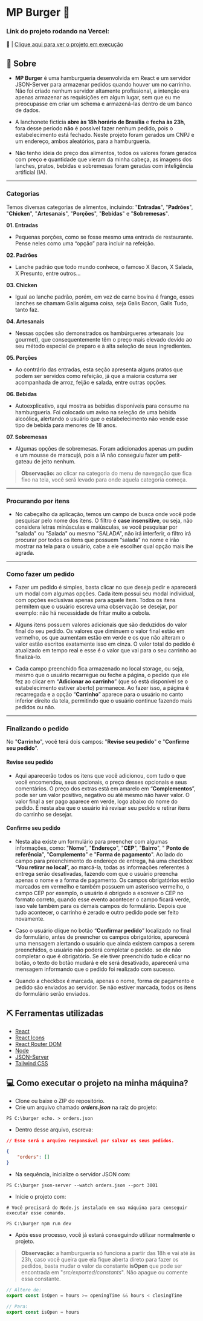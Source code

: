 # MP Burger 🍔

### Link do projeto rodando na Vercel:

🔗 | [Clique aqui para ver o projeto em execução](https://mp-burguer-place.vercel.app/)

## 🚨 Sobre

- **MP Burger** é uma hamburgueria desenvolvida em React e um servidor JSON-Server para armazenar pedidos quando houver um no carrinho. Não foi criado nenhum servidor altamente profissional, a intenção era apenas armazenar as requisições em algum lugar, sem que eu me preocupasse em criar um schema e armazená-las dentro de um banco de dados.

- A lanchonete fictícia **abre às 18h horário de Brasília** e **fecha às 23h**, fora desse período **não** é possível fazer nenhum pedido, pois o estabelecimento está fechado. Neste projeto foram gerados um CNPJ e um endereço, ambos aleatórios, para a hamburgueria.

- Não tenho ideia do preço dos alimentos, todos os valores foram gerados com preço e quantidade que vieram da minha cabeça, as imagens dos lanches, pratos, bebidas e sobremesas foram geradas com inteligência artificial (IA).

---

### Categorias
Temos diversas categorias de alimentos, incluindo: 
"**Entradas**", "**Padrões**", "**Chicken**", "**Artesanais**", "**Porções**", "**Bebidas**" e "**Sobremesas**".

**01. Entradas**

- Pequenas porções, como se fosse mesmo uma entrada de restaurante. Pense neles como uma “opção” para incluir na refeição.

**02. Padrões**

- Lanche padrão que todo mundo conhece, o famoso X Bacon, X Salada, X Presunto, entre outros...

**03. Chicken**

- Igual ao lanche padrão, porém, em vez de carne bovina é frango, esses lanches se chamam Galis alguma coisa, seja Galis Bacon, Galis Tudo, tanto faz.

**04. Artesanais**

- Nessas opções são demonstrados os hambúrgueres artesanais (ou gourmet), que consequentemente têm o preço mais elevado devido ao seu método especial de preparo e à alta seleção de seus ingredientes.

**05. Porções**

- Ao contrário das entradas, esta seção apresenta alguns pratos que podem ser servidos como refeição, já que a maioria costuma ser acompanhada de arroz, feijão e salada, entre outras opções.

**06. Bebidas**

- Autoexplicativo, aqui mostra as bebidas disponíveis para consumo na hamburgueria. Foi colocado um aviso na seleção de uma bebida alcoólica, alertando o usuário que o estabelecimento não vende esse tipo de bebida para menores de 18 anos.

**07. Sobremesas**

- Algumas opções de sobremesas. Foram adicionados apenas um pudim e um mousse de maracujá, pois a IA não conseguiu fazer um petit-gateau de jeito nenhum.

>**Observação:** ao clicar na categoria do menu de navegação que fica fixo na tela, você será levado para onde aquela categoria começa.

---

### Procurando por itens
- No cabeçalho da aplicação, temos um campo de busca onde você pode pesquisar pelo nome dos itens. O filtro é **case insensitive**, ou seja, não considera letras minúsculas e maiúsculas, se você pesquisar por "salada" ou "Salada" ou mesmo "SALADA", não irá interferir, o filtro irá procurar por todos os itens que possuem “salada” no nome e irão mostrar na tela para o usuário, cabe a ele escolher qual opção mais lhe agrada.

---

### Como fazer um pedido
- Fazer um pedido é simples, basta clicar no que deseja pedir e aparecerá um modal com algumas opções. Cada item possui seu modal individual, com opções exclusivas apenas para aquele item. Todos os itens permitem que o usuário escreva uma observação se desejar, por exemplo: não há necessidade de fritar muito a cebola.

- Alguns itens possuem valores adicionais que são deduzidos do valor final do seu pedido. Os valores que diminuem o valor final estão em vermelho, os que aumentam estão em verde e os que não alteram o valor estão escritos exatamente isso em cinza. O valor total do pedido é atualizado em tempo real e esse é o valor que vai para o seu carrinho ao finalizá-lo.

- Cada campo preenchido fica armazenado no local storage, ou seja, mesmo que o usuário recarregue ou feche a página, o pedido que ele fez ao clicar em “**Adicionar ao carrinho**” (que só está disponível se o estabelecimento estiver aberto) permanece. Ao fazer isso, a página é recarregada e a opção “**Carrinho**” aparece para o usuário no canto inferior direito da tela, permitindo que o usuário continue fazendo mais pedidos ou não.

---

### Finalizando o pedido
No "**Carrinho**", você terá dois campos: "**Revise seu pedido**" e "**Confirme seu pedido**".

#### Revise seu pedido
- Aqui aparecerão todos os itens que você adicionou, com tudo o que você encomendou, seus opcionais, o preço desses opcionais e seus comentários. O preço dos extras está em amarelo em “**Complementos**”, pode ser um valor positivo, negativo ou até mesmo não haver valor. O valor final a ser pago aparece em verde, logo abaixo do nome do pedido. É nesta aba que o usuário irá revisar seu pedido e retirar itens do carrinho se desejar.

#### Confirme seu pedido
- Nesta aba existe um formulário para preencher com algumas informações, como: "**Nome**", "**Endereço**", "**CEP**", "**Bairro**", " **Ponto de referência**", "**Complemento**" e "**Forma de pagamento**". Ao lado do campo para preenchimento do endereço de entrega, há uma checkbox “**Vou retirar no local**”, ao marcá-la, todas as informações referentes à entrega serão desativadas, fazendo com que o usuário preencha apenas o nome e a forma de pagamento. Os campos obrigatórios estão marcados em vermelho e também possuem um asterisco vermelho, o campo CEP por exemplo, o usuário é obrigado a escrever o CEP no formato correto, quando esse evento acontecer o campo ficará verde, isso vale também para os demais campos do formulário. Depois que tudo acontecer, o carrinho é zerado e outro pedido pode ser feito novamente.

- Caso o usuário clique no botão “**Confirmar pedido**” localizado no final do formulário, antes de preencher os campos obrigatórios, aparecerá uma mensagem alertando o usuário que ainda existem campos a serem preenchidos, o usuário não poderá completar o pedido. se ele não completar o que é obrigatório. Se ele tiver preenchido tudo e clicar no botão, o texto do botão mudará e ele será desativado, aparecerá uma mensagem informando que o pedido foi realizado com sucesso.

- Quando a checkbox é marcada, apenas o nome, forma de pagamento e pedido são enviados ao servidor. Se não estiver marcada, todos os itens do formulário serão enviados.

## ⛏️ Ferramentas utilizadas

- [React](https://react.dev/)
- [React Icons](https://react-icons.github.io/react-icons/)
- [React Router DOM](https://www.npmjs.com/package/react-router-dom)
- [Node](https://nodejs.org/en)
- [JSON-Server](https://www.npmjs.com/package/json-server)
- [Tailwind CSS](https://tailwindcss.com/)

## 💻 Como executar o projeto na minha máquina?

- Clone ou baixe o ZIP do repositório.
- Crie um arquivo chamado *__orders.json__* na raíz do projeto:

```Shell
PS C:\burger echo. > orders.json
```

- Dentro desse arquivo, escreva:

```JSON with comments
// Esse será o arquivo responsável por salvar os seus pedidos.

{
	"orders": []
}
```

- Na sequência, inicialize o servidor JSON com:
```Shell
PS C:\burger json-server --watch orders.json --port 3001
```

- Inicie o projeto com:
```Shell
# Você precisará do Node.js instalado em sua máquina para conseguir executar esse comando.

PS C:\burger npm run dev
```

- Após esse processo, você já estará conseguindo utilizar normalmente o projeto.

> **Observação:** a hamburgueria só funciona a partir das 18h e vai até às 23h, caso você queira que ela fique aberta direto para fazer os pedidos, basta mudar o valor da constante **isOpen** que pode ser encontrada em "_src/exported/constants_". Não apague ou comente essa constante.
```JavaScript
// Altere de:
export const isOpen = hours >= openingTime && hours < closingTime

// Para:
export const isOpen = hours
```
